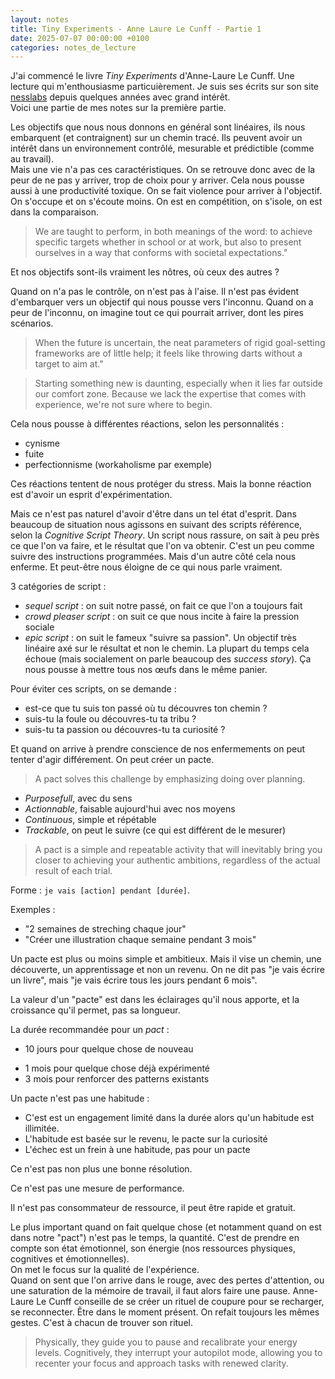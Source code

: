 ```yaml
---
layout: notes
title: Tiny Experiments - Anne Laure Le Cunff - Partie 1
date: 2025-07-07 00:00:00 +0100
categories: notes_de_lecture
---
```

J'ai commencé le livre _Tiny Experiments_ d'Anne-Laure Le Cunff. 
Une lecture qui m'enthousiasme particuièrement. 
Je suis ses écrits sur son site [nesslabs](https://nesslabs.com/) depuis quelques années avec grand intérêt.  
Voici une partie de mes notes sur la première partie. 

Les objectifs que nous nous donnons en général sont linéaires, ils nous embarquent (et contraignent) sur un chemin tracé. 
Ils peuvent avoir un intérêt dans un environnement contrôlé, mesurable et prédictible (comme au travail).  
Mais une vie n'a pas ces caractéristiques. 
On se retrouve donc avec de la peur de ne pas y arriver, trop de choix pour y arriver. 
Cela nous pousse aussi à une productivité toxique. 
On se fait violence pour arriver à l'objectif. 
On s'occupe et on s'écoute moins. 
On est en compétition, on s'isole, on est dans la comparaison. 

> We are taught to perform, in both meanings of the word: to achieve specific targets whether in school or at work, but also to present ourselves in a way that conforms with societal expectations."

Et nos objectifs sont-ils vraiment les nôtres, où ceux des autres ? 

Quand on n'a pas le contrôle, on n'est pas à l'aise. 
Il n'est pas évident d'embarquer vers un objectif qui nous pousse vers l'inconnu. 
Quand on a peur de l'inconnu, on imagine tout ce qui pourrait arriver, dont les pires scénarios. 

> When the future is uncertain, the neat parameters of rigid goal-setting frameworks are of little help; it feels like throwing darts without a target to aim at."

> Starting something new is daunting, especially when it lies far outside our comfort zone. Because we lack the expertise that comes with experience, we're not sure where to begin.

Cela nous pousse à différentes réactions, selon les personnalités : 
* cynisme
* fuite
* perfectionnisme (workaholisme par exemple)

Ces réactions tentent de nous protéger du stress. 
Mais la bonne réaction est d'avoir un esprit d'expérimentation. 

Mais ce n'est pas naturel d'avoir d'être dans un tel état d'esprit. 
Dans beaucoup de situation nous agissons en suivant des scripts référence, selon la _Cognitive Script Theory_. 
Un script nous rassure, on sait à peu près ce que l'on va faire, et le résultat que l'on va obtenir. 
C'est un peu comme suivre des instructions programmées. 
Mais d'un autre côté cela nous enferme. 
Et peut-être nous éloigne de ce qui nous parle vraiment. 

3 catégories de script : 
* _sequel script_ : on suit notre passé, on fait ce que l'on a toujours fait
* _crowd pleaser script_ : on suit ce que nous incite à faire la pression sociale
* _epic script_ : on suit le fameux "suivre sa passion". 
  Un objectif très linéaire axé sur le résultat et non le chemin. 
  La plupart du temps cela échoue (mais socialement on parle beaucoup des _success story_). 
  Ça nous pousse à mettre tous nos œufs dans le même panier. 

Pour éviter ces scripts, on se demande : 
* est-ce que tu suis ton passé où tu découvres ton chemin ?
* suis-tu la foule ou découvres-tu ta tribu ?
* suis-tu ta passion ou découvres-tu ta curiosité ?

Et quand on arrive à prendre conscience de nos enfermements on peut tenter d'agir différement. 
On peut créer un pacte. 

> A pact solves this challenge by emphasizing doing over planning.

* _Purposefull_, avec du sens
* _Actionnable_, faisable aujourd'hui avec nos moyens
* _Continuous_, simple et répétable
* _Trackable_, on peut le suivre (ce qui est différent de le mesurer)

> A pact is a simple and repeatable activity that will inevitably bring you closer to achieving your authentic ambitions, regardless of the actual result of each trial.

Forme : `je vais [action] pendant [durée]`. 

Exemples : 
* "2 semaines de streching chaque jour"
* "Créer une illustration chaque semaine pendant 3 mois"

Un pacte est plus ou moins simple et ambitieux. 
Mais il vise un chemin, une découverte, un apprentissage et non un revenu. 
On ne dit pas "je vais écrire un livre", mais "je vais écrire tous les jours pendant 6 mois". 

La valeur d'un "pacte" est dans les éclairages qu'il nous apporte, et la croissance qu'il permet, pas sa longueur. 

La durée recommandée pour un _pact_ : 
* 10 jours pour quelque chose de nouveau
- 1 mois pour quelque chose déjà expérimenté
- 3 mois pour renforcer des patterns existants

Un pacte n'est pas une habitude : 
* C'est est un engagement limité dans la durée alors qu'un habitude est illimitée. 
* L'habitude est basée sur le revenu, le pacte sur la curiosité
* L'échec est un frein à une habitude, pas pour un pacte

Ce n'est pas non plus une bonne résolution. 

Ce n'est pas une mesure de performance. 

Il n'est pas consommateur de ressource, il peut être rapide et gratuit. 

Le plus important quand on fait quelque chose (et notamment quand on est dans notre "pact") n'est pas le temps, la quantité. 
C'est de prendre en compte son état émotionnel, son énergie (nos ressources physiques, cognitives et émotionnelles).  
On met le focus sur la qualité de l'expérience.  
Quand on sent que l'on arrive dans le rouge, avec des pertes d'attention, ou une saturation de la mémoire de travail, il faut alors faire une pause. 
Anne-Laure Le Cunff conseille de se créer un rituel de coupure pour se recharger, se reconnecter. 
Être dans le moment présent. 
On refait toujours les mêmes gestes. 
C'est à chacun de trouver son rituel. 

> Physically, they guide you to pause and recalibrate your energy levels.
> Cognitively, they interrupt your autopilot mode, allowing you to recenter your focus and approach tasks with renewed clarity.